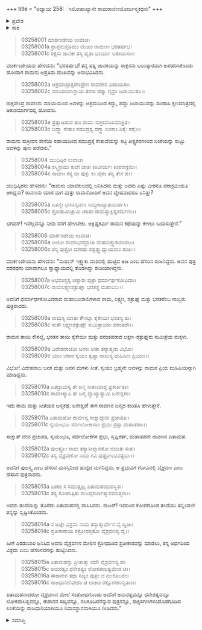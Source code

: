 +++
title = "ಅಧ್ಯಾಯ 258: ಾಮೋಪಾಖ್ಯಾನೇ ರಾಮರಾವಣಯೋರ್ಜನ್ಮಕಥನಃ"
+++

<details><summary>ಪ್ರವೇಶ</summary>


।।   ಓಂ ಓಂ ನಮೋ ನಾರಾಯಣಾಯ।।   ಶ್ರೀ ವೇದವ್ಯಾಸಾಯ ನಮಃ ।।

ಶ್ರೀ ಕೃಷ್ಣದ್ವೈಪಾಯನ ವೇದವ್ಯಾಸ ವಿರಚಿತ  

**ಶ್ರೀ ಮಹಾಭಾರತ**

**ಆರಣ್ಯಕ ಪರ್ವ**

**ದ್ರೌಪದೀಹರಣ ಪರ್ವ**

**ಅಧ್ಯಾಯ 258**

</details>


<details><summary>ಸಾರ</summary>

ರಾಮನು ಪತ್ನಿ ಸೀತೆಯ ಅಪಹರಣದಿಂದ ಪಟ್ಟ ಅಪ್ರತಿಮ ದುಃಖದ ಕುರಿತು ಮಾರ್ಕಂಡೇಯನು ಹೇಳಲು ಯುಧಿಷ್ಠಿರನು ಸಂಪೂರ್ಣ ರಾಮಕಥೆಯನ್ನು ಕೇಳಲು ಬಯಸುವುದು (1-5). ಇಕ್ಷ್ವಾಕುವಂಶದ ದಶರಥನಿಗೆ ರಾಮಾದಿ ನಾಲ್ವರು ಮಕ್ಕಳು - ಕೌಸಲ್ಯೆಯಲ್ಲಿ ರಾಮ, ಕೈಕೇಯಿಯಲ್ಲಿ ಭರತ ಮತ್ತು ಸುಮಿತ್ರೆಯಲ್ಲಿ ಲಕ್ಷ್ಮಣ-ಶತ್ರುಘ್ನರ ಜನನ; ಜನಕನ ಮಗಳು ಸೀತೆಯೊಂದಿಗೆ ರಾಮನ ವಿವಾಹ (6-10). ಪುಲಸ್ತ್ಯನ ಮಗ ವೈಶ್ರವಣನು ಪಿತಾಮಹ ಬ್ರಹ್ಮನೊಂದಿಗೇ ಹೆಚ್ಚುಕಾಲ ಇರುವುದನ್ನು ಕಂಡು ಕುಪಿತನಾಗಿ ತನ್ನಿಂದ ವಿಶ್ರವ ಎನ್ನುವವನ್ನು ಸೃಷ್ಟಿಸುವುದು; ಬ್ರಹ್ಮನು ವೈಶ್ರವಣ (ಕುಬೇರ)ನಿಗೆ ಅಮರತ್ವವನ್ನೂ, ಲೋಕಪಾಲತ್ವವನ್ನೂ, ಧನಾಧಿಪತ್ಯವನ್ನೂ, ಲಂಕೆಯನ್ನೂ ನೀಡಿದುದು (11-16).

</details>


> 03258001 ಮಾರ್ಕಂಡೇಯ ಉವಾಚ।  
03258001a ಪ್ರಾಪ್ತಮಪ್ರತಿಮಂ ದುಃಖಂ ರಾಮೇಣ ಭರತರ್ಷಭ।  
03258001c ರಕ್ಷಸಾ ಜಾನಕೀ ತಸ್ಯ ಹೃತಾ ಭಾರ್ಯಾ ಬಲೀಯಸಾ।।

ಮಾರ್ಕಂಡೇಯನು ಹೇಳಿದನು: “ಭರತರ್ಷಭ! ತನ್ನ ಪತ್ನಿ ಜಾನಕಿಯನ್ನು ರಾಕ್ಷಸನು ಬಲಾತ್ಕಾರವಾಗಿ ಅಪಹರಿಸಿಕೊಂಡು ಹೋದಾಗ ರಾಮನು ಅಪ್ರತಿಮ ದುಃಖವನ್ನು ಅನುಭವಿಸಿದನು.

> 03258002a ಆಶ್ರಮಾದ್ರಾಕ್ಷಸೇಂದ್ರೇಣ ರಾವಣೇನ ವಿಹಾಯಸಾ।  
03258002c ಮಾಯಾಮಾಸ್ಥಾಯ ತರಸಾ ಹತ್ವಾ ಗೃಧ್ರಂ ಜಟಾಯುಷಂ।।

ರಾಕ್ಷಸೇಂದ್ರ ರಾವಣನು ಮಾಯೆಯಿಂದ ಅವಳನ್ನು ಆಶ್ರಮದಿಂದ ಕದ್ದು, ಹದ್ದು ಜಟಾಯುವನ್ನು ಸಂಹರಿಸಿ ಕ್ಷಣಮಾತ್ರದಲ್ಲಿ ಆಕಾಶಮಾರ್ಗದಲ್ಲಿ ಹೋದನು.

> 03258003a ಪ್ರತ್ಯಾಜಹಾರ ತಾಂ ರಾಮಃ ಸುಗ್ರೀವಬಲಮಾಶ್ರಿತಃ।  
03258003c ಬದ್ಧ್ವಾ ಸೇತುಂ ಸಮುದ್ರಸ್ಯ ದಗ್ಧ್ವಾ ಲಂಕಾಂ ಶಿತೈಃ ಶರೈಃ।।

ರಾಮನು ಸುಗ್ರೀವನ ಸೇನೆಯ ಸಹಾಯದಿಂದ ಸಮುದ್ರಕ್ಕೆ ಸೇತುವೆಯನ್ನು ಕಟ್ಟಿ ತೀಕ್ಷ್ಣಶರಗಳಿಂದ ಲಂಕೆಯನ್ನು ಸುಟ್ಟು ಅವಳನ್ನು ಪುನಃ ಪಡೆದನು.”

> 03258004 ಯುಧಿಷ್ಠಿರ ಉವಾಚ।  
03258004a ಕಸ್ಮಿನ್ರಾಮಃ ಕುಲೇ ಜಾತಃ ಕಿಂವೀರ್ಯಃ ಕಿಂಪರಾಕ್ರಮಃ।  
03258004c ರಾವಣಃ ಕಸ್ಯ ವಾ ಪುತ್ರಃ ಕಿಂ ವೈರಂ ತಸ್ಯ ತೇನ ಹ।।

ಯುಧಿಷ್ಠಿರನು ಹೇಳಿದನು: “ರಾಮನು ಯಾವಕುಲದಲ್ಲಿ ಜನಿಸಿದನು ಮತ್ತು ಅವನು ಎಷ್ಟು ವೀರನೂ ಪರಾಕ್ರಮಿಯೂ ಆಗಿದ್ದನು? ರಾವಣನು ಯಾರ ಮಗ ಮತ್ತು ರಾಮನೊಂದಿಗೆ ಅವನ ದ್ವೇಷವಾದರೂ ಏನಿತ್ತು?

> 03258005a ಏತನ್ಮೇ ಭಗವನ್ಸರ್ವಂ ಸಮ್ಯಗಾಖ್ಯಾತುಮರ್ಹಸಿ।   
03258005c ಶ್ರೋತುಮಿಚ್ಚಾಮಿ ಚರಿತಂ ರಾಮಸ್ಯಾಕ್ಲಿಷ್ಟಕರ್ಮಣಃ।।

ಭಗವನ್! ಇವೆಲ್ಲವನ್ನೂ ನೀನು ನನಗೆ ಹೇಳಬೇಕು. ಅಕ್ಲಿಷ್ಟಕರ್ಮಿ ರಾಮನ ಕಥೆಯನ್ನು ಕೇಳಲು ಬಯಸುತ್ತೇನೆ.”

> 03258006 ಮಾರ್ಕಂಡೇಯ ಉವಾಚ।  
03258006a ಅಜೋ ನಾಮಾಭವದ್ರಾಜಾ ಮಹಾನಿಕ್ಷ್ವಾಕುವಂಶಜಃ।  
03258006c ತಸ್ಯ ಪುತ್ರೋ ದಶರಥಃ ಶಶ್ವತ್ಸ್ವಾಧ್ಯಾಯವಾಂ ಶುಚಿಃ।।

ಮಾರ್ಕಂಡೇಯನು ಹೇಳಿದನು: “ಮಹಾನ್ ಇಕ್ಷ್ವಾಕು ವಂಶದಲ್ಲಿ ಹುಟ್ಟಿದ ಅಜ ಎಂಬ ಹೆಸರಿನ ರಾಜನಿದ್ದನು. ಅವನ ಪುತ್ರ ದಶರಥನು ಯಾವಾಗಲೂ ಸ್ವಾಧ್ಯಾಯದಲ್ಲಿ ತೊಡಗಿದ್ದು ಶುಚಿಯಾಗಿದ್ದನು.

> 03258007a ಅಭವಂಸ್ತಸ್ಯ ಚತ್ವಾರಃ ಪುತ್ರಾ ಧರ್ಮಾರ್ಥಕೋವಿದಾಃ।   
03258007c ರಾಮಲಕ್ಷ್ಮಣಶತ್ರುಘ್ನಾ ಭರತಶ್ಚ ಮಹಾಬಲಃ।।

ಅವನಿಗೆ ಧರ್ಮಾರ್ಥಕೋವಿದರಾದ ಮಹಾಬಲಶಾಲಿಗಳಾದ ರಾಮ, ಲಕ್ಷ್ಮಣ, ಶತ್ರುಘ್ನ ಮತ್ತು ಭರತರೆಂಬ ನಾಲ್ವರು ಪುತ್ರರಾದರು.

> 03258008a ರಾಮಸ್ಯ ಮಾತಾ ಕೌಸಲ್ಯಾ ಕೈಕೇಯೀ ಭರತಸ್ಯ ತು।  
03258008c ಸುತೌ ಲಕ್ಷ್ಮಣಶತ್ರುಘ್ನೌ ಸುಮಿತ್ರಾಯಾಃ ಪರಂತಪೌ।।

ರಾಮನ ತಾಯಿ ಕೌಸಲ್ಯೆ, ಭರತನ ತಾಯಿ ಕೈಕೇಯೀ ಮತ್ತು ಪರಂತಪರಾದ ಲಕ್ಷಣ-ಶತ್ರುಘ್ನರು ಸುಮಿತ್ರೆಯ ಮಕ್ಕಳು.

> 03258009a ವಿದೇಹರಾಜೋ ಜನಕಃ ಸೀತಾ ತಸ್ಯಾತ್ಮಜಾ ವಿಭೋ।  
03258009c ಯಾಂ ಚಕಾರ ಸ್ವಯಂ ತ್ವಷ್ಟಾ ರಾಮಸ್ಯ ಮಹಿಷೀಂ ಪ್ರಿಯಾಂ।।

ವಿಭೋ! ವಿದೇಹರಾಜ ಜನಕ ಮತ್ತು ಅವನ ಮಗಳು ಸೀತೆ. ಸ್ವಯಂ ಬ್ರಹ್ಮನೇ ಅವಳನ್ನು ರಾಮನ ಪ್ರಿಯ ಮಹಿಷಿಯನ್ನಾಗಿ ಮಾಡಿದ್ದನು.

> 03258010a ಏತದ್ರಾಮಸ್ಯ ತೇ ಜನ್ಮ ಸೀತಾಯಾಶ್ಚ ಪ್ರಕೀರ್ತಿತಂ।   
03258010c ರಾವಣಸ್ಯಾಪಿ ತೇ ಜನ್ಮ ವ್ಯಾಖ್ಯಾಸ್ಯಾಮಿ ಜನೇಶ್ವರ।।

ಇದು ರಾಮ ಮತ್ತು ಸೀತೆಯರ ಜನ್ಮಕಥೆ. ಜನೇಶ್ವರ! ಈಗ ರಾವಣನ ಜನ್ಮದ ಕುರಿತೂ ಹೇಳುತ್ತೇನೆ.

> 03258011a ಪಿತಾಮಹೋ ರಾವಣಸ್ಯ ಸಾಕ್ಷಾದ್ದೇವಃ ಪ್ರಜಾಪತಿಃ।  
03258011c ಸ್ವಯಂಭೂಃ ಸರ್ವಲೋಕಾನಾಂ ಪ್ರಭುಃ ಸ್ರಷ್ಟಾ ಮಹಾತಪಾಃ।।

ಸಾಕ್ಷಾತ್ ದೇವ ಪ್ರಜಾಪತಿ, ಸ್ವಯಂಭೂ, ಸರ್ವಲೋಕಗಳ ಪ್ರಭು, ಸೃಷ್ಟಿಕರ್ತ, ಮಹಾತಪನೇ ರಾವಣನ ಪಿತಾಮಹ.

> 03258012a ಪುಲಸ್ತ್ಯೋ ನಾಮ ತಸ್ಯಾಸೀನ್ಮಾನಸೋ ದಯಿತಃ ಸುತಃ।  
03258012c ತಸ್ಯ ವೈಶ್ರವಣೋ ನಾಮ ಗವಿ ಪುತ್ರೋಽಭವತ್ಪ್ರಭುಃ।।

ಅವನಿಗೆ ಪುಲಸ್ತ್ಯ ಎಂಬ ಹೆಸರಿನ ಮನಸ್ಸಿನಿಂದ ಹುಟ್ಟಿದ ಮಗನಿದ್ದನು. ಆ ಪ್ರಭುವಿಗೆ ಗೋವಿನಲ್ಲಿ ವೈಶ್ರವಣ ಎಂಬ ಹೆಸರಿನ ಪುತ್ರನಾದನು.

> 03258013a ಪಿತರಂ ಸ ಸಮುತ್ಸೃಜ್ಯ ಪಿತಾಮಹಮುಪಸ್ಥಿತಃ।   
03258013c ತಸ್ಯ ಕೋಪಾತ್ಪಿತಾ ರಾಜನ್ಸಸರ್ಜಾತ್ಮಾನಮಾತ್ಮನಾ।।

ಅವನು ತಂದೆಯನ್ನು ತೊರೆದು ಪಿತಾಮಹನಲ್ಲಿ ವಾಸಿಸಿದನು. ರಾಜನ್! ಇದರಿಂದ ಕೋಪಗೊಂಡ ತಂದೆಯು ತನ್ನಿಂದಲೇ ತನ್ನನ್ನು ಸೃಷ್ಟಿಸಿಕೊಂಡನು.

> 03258014a ಸ ಜಜ್ಞೇ ವಿಶ್ರವಾ ನಾಮ ತಸ್ಯಾತ್ಮಾರ್ಧೇನ ವೈ ದ್ವಿಜಃ।  
03258014c ಪ್ರತೀಕಾರಾಯ ಸಕ್ರೋಧಸ್ತತೋ ವೈಶ್ರವಣಸ್ಯ ವೈ।।

ಹೀಗೆ ಎರಡುಬಾರಿ ಜನಿಸಿದ ಅವನು ವೈಶ್ರವಣನ ಮೇಲಿನ ಕ್ರೋಧದಿಂದ ಪ್ರತೀಕಾರವನ್ನು ಮಾಡಲು, ತನ್ನ ಅರ್ಧದಿಂದ ವಿಶ್ರವಾ ಎಂಬ ಹೆಸರಿನವನನ್ನು ಹುಟ್ಟಿಸಿದನು.

> 03258015a ಪಿತಾಮಹಸ್ತು ಪ್ರೀತಾತ್ಮಾ ದದೌ ವೈಶ್ರವಣಸ್ಯ ಹ।  
03258015c ಅಮರತ್ವಂ ಧನೇಶತ್ವಂ ಲೋಕಪಾಲತ್ವಮೇವ ಚ।।  
03258016a ಈಶಾನೇನ ತಥಾ ಸಖ್ಯಂ ಪುತ್ರಂ ಚ ನಲಕೂಬರಂ।  
03258016c ರಾಜಧಾನೀನಿವೇಶಂ ಚ ಲಂಕಾಂ ರಕ್ಷೋಗಣಾನ್ವಿತಾಂ।।

ಪಿತಾಮಹನಾದರೋ ವೈಶ್ರವಣನ ಮೇಲೆ ಸಂತೋಷಗೊಂಡು ಅವನಿಗೆ ಅಮರತ್ವವನ್ನೂ ಧನೇಶತ್ವವನ್ನೂ ಲೋಕಪಾಲತ್ವವನ್ನೂ, ಈಶಾನನ ಸಖ್ಯವನ್ನೂ, ನಲಕೂಬರನೆನ್ನುವ ಪುತ್ರನನ್ನೂ, ರಾಕ್ಷಸಗಣಗಳಿಂದೊಡಗೂಡಿದ ಲಂಕೆಯನ್ನು ರಾಜಧಾನಿಯಾಗಿಯೂ ನಿವಾಸಸ್ಥಾನವಾಗಿಯೂ ನೀಡಿದನು.”

<details><summary>ಸಮಾಪ್ತಿ</summary>


ಇತಿ ಶ್ರೀ ಮಹಾಭಾರತೇ ಆರಣ್ಯಕ ಪರ್ವಣಿ ದ್ರೌಪದೀಹರಣ ಪರ್ವಣಿ ರಾಮೋಪಾಖ್ಯಾನೇ ರಾಮರಾವಣಯೋರ್ಜನ್ಮಕಥನೇ ಅಷ್ಟಪಂಚಾಶದಧಿಕದ್ವಿಶತತಮೋಽಧ್ಯಾಯ:।  
ಇದು ಮಹಾಭಾರತದ ಆರಣ್ಯಕ ಪರ್ವದಲ್ಲಿ ದ್ರೌಪದೀಹರಣ ಪರ್ವದಲ್ಲಿ ರಾಮೋಪಾಖ್ಯಾನದಲ್ಲಿ ರಾಮರಾವಣರ ಜನ್ಮಕಥನದಲ್ಲಿ ಇನ್ನೂರಾಐವತ್ತೆಂಟನೆಯ ಅಧ್ಯಾಯವು.


</details>
